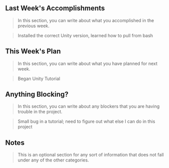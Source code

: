 ## Last Week's Accomplishments

> In this section, you can write about what you accomplished in the previous week.

> Installed the correct Unity version, learned how to pull from bash

## This Week's Plan

> In this section, you can write about what you have planned for next week.

> Began Unity Tutorial

## Anything Blocking?

> In this section, you can write about any blockers that you are having trouble in the project.

> Small bug in a tutorial; need to figure out what else I can do in this project

## Notes

> This is an optional section for any sort of information that does not fall under any of the other categories.
